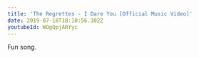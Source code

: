 ```yaml
---
title: 'The Regrettes - I Dare You [Official Music Video]'
date: 2019-07-18T18:10:56.102Z
youtubeId: WOgQpjARYyc
---
```

Fun song.
